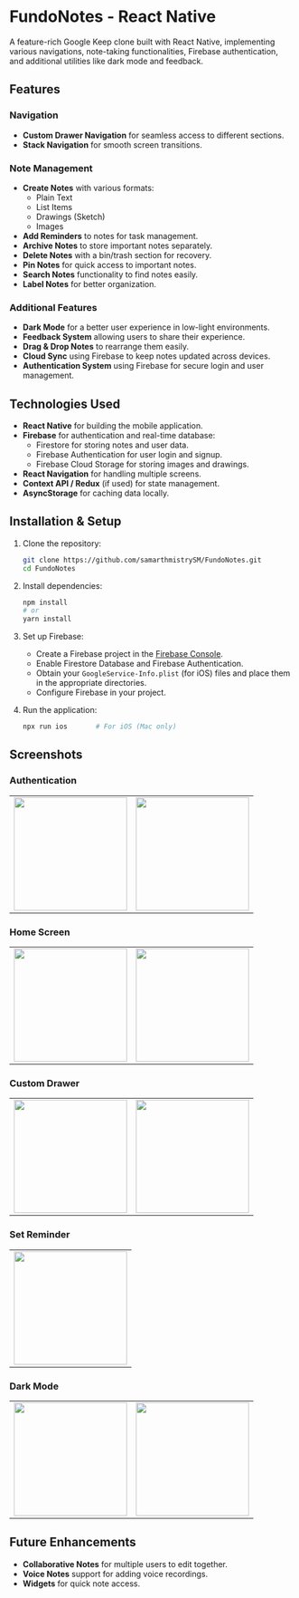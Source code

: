 # FundoNotes - React Native

A feature-rich Google Keep clone built with React Native, implementing various navigations, note-taking functionalities, Firebase authentication, and additional utilities like dark mode and feedback.

## Features

### Navigation
- **Custom Drawer Navigation** for seamless access to different sections.
- **Stack Navigation** for smooth screen transitions.

### Note Management
- **Create Notes** with various formats:
    - Plain Text
    - List Items
    - Drawings (Sketch)
    - Images
- **Add Reminders** to notes for task management.
- **Archive Notes** to store important notes separately.
- **Delete Notes** with a bin/trash section for recovery.
- **Pin Notes** for quick access to important notes.
- **Search Notes** functionality to find notes easily.
- **Label Notes** for better organization.

### Additional Features
- **Dark Mode** for a better user experience in low-light environments.
- **Feedback System** allowing users to share their experience.
- **Drag & Drop Notes** to rearrange them easily.
- **Cloud Sync** using Firebase to keep notes updated across devices.
- **Authentication System** using Firebase for secure login and user management.

## Technologies Used
- **React Native** for building the mobile application.
- **Firebase** for authentication and real-time database:
    - Firestore for storing notes and user data.
    - Firebase Authentication for user login and signup.
    - Firebase Cloud Storage for storing images and drawings.
- **React Navigation** for handling multiple screens.
- **Context API / Redux** (if used) for state management.
- **AsyncStorage** for caching data locally.

## Installation & Setup

1. Clone the repository:
   ```sh
   git clone https://github.com/samarthmistrySM/FundoNotes.git
   cd FundoNotes
   ```

2. Install dependencies:
   ```sh
   npm install
   # or
   yarn install
   ```

3. Set up Firebase:
    - Create a Firebase project in the [Firebase Console](https://console.firebase.google.com/).
    - Enable Firestore Database and Firebase Authentication.
    - Obtain your `GoogleService-Info.plist` (for iOS) files and place them in the appropriate directories.
    - Configure Firebase in your project.

4. Run the application:
   ```sh
   npx run ios       # For iOS (Mac only)
   ```

## Screenshots

### Authentication
<table>
  <tr>
    <td><img src="assets/screenshots/Login.png" width="200"></td>
    <td><img src="assets/screenshots/Register.png" width="200"></td>
  </tr>
</table>

### Home Screen
<table>
  <tr>
    <td><img src="assets/screenshots/HomeNoBooks.png" width="200"></td>
    <td><img src="assets/screenshots/HomeLight.png" width="200"></td>
  </tr>
</table>

### Custom Drawer
<table>
  <tr>
    <td><img src="assets/screenshots/CustomDrawerLight.png" width="200"></td>
    <td><img src="assets/screenshots/CustomDrawerDark.png" width="200"></td>
  </tr>
</table>

### Set Reminder
<table>
  <tr>
    <td><img src="assets/screenshots/Reminder.png" width="200"></td>
  </tr>
</table>

### Dark Mode
<table>
  <tr>
    <td><img src="assets/screenshots/HomeDark.png" width="200"></td>
    <td><img src="assets/screenshots/NoteSelection.png" width="200"></td>
  </tr>
</table>


## Future Enhancements
- **Collaborative Notes** for multiple users to edit together.
- **Voice Notes** support for adding voice recordings.
- **Widgets** for quick note access.
